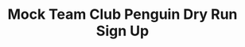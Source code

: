 ---
title: Mock Team Club Penguin Dry Run Sign Up
redirect_to: https://docs.google.com/spreadsheets/d/1BMh93T_DqQpFHWQWBo9O9-_G580cbvpf/edit?usp=sharing&ouid=107275638437945174758&rtpof=true&sd=true
redirect_from: 
  - /CPDryRuns
  - /cpdryruns
---